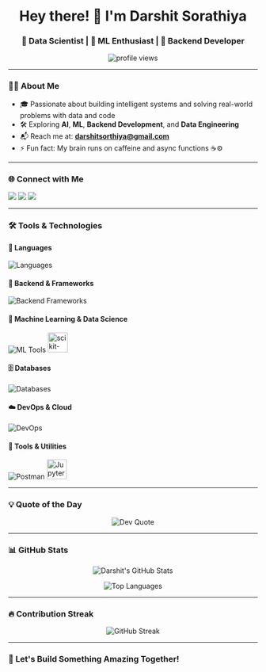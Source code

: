 <h1 align="center">Hey there! 👋 I'm Darshit Sorathiya</h1>
<h3 align="center">🚀 Data Scientist | 🧠 ML Enthusiast | 🔧 Backend Developer</h3>

<p align="center">
  <img src="https://komarev.com/ghpvc/?username=darshitsorathiya&label=Profile%20views&color=blue&style=flat" alt="profile views"/>
</p>

---

### 🧑‍💻 About Me

- 🎓 Passionate about building intelligent systems and solving real-world problems with data and code  
- 🛠️ Exploring **AI**, **ML**, **Backend Development**, and **Data Engineering**
- 📬 Reach me at: **darshitsorthiya@gmail.com**
- ⚡ Fun fact: My brain runs on caffeine and async functions ☕⚙️

---

### 🌐 Connect with Me

<p align="left">
  <a href="https://kaggle.com/darshitsorthiya"><img src="https://img.shields.io/badge/Kaggle-20BEFF?style=for-the-badge&logo=kaggle&logoColor=white"/></a>
  <a href="https://www.hackerrank.com/darshitsorthiya"><img src="https://img.shields.io/badge/HackerRank-2EC866?style=for-the-badge&logo=HackerRank&logoColor=white"/></a>
  <a href="https://leetcode.com/darshitsorathiya"><img src="https://img.shields.io/badge/LeetCode-FFA116?style=for-the-badge&logo=leetcode&logoColor=white"/></a>
</p>

---

### 🛠️ Tools & Technologies

#### 💬 Languages
<p>
  <img src="https://skillicons.dev/icons?i=python,c,cpp,java,js,bash" alt="Languages"/>
</p>

#### 🔧 Backend & Frameworks
<p>
  <img src="https://skillicons.dev/icons?i=nodejs,express,flask,django,fastapi" alt="Backend Frameworks"/>
</p>

#### 🧠 Machine Learning & Data Science
<p>
  <img src="https://skillicons.dev/icons?i=tensorflow,opencv" alt="ML Tools"/>
  <img src="https://cdn.jsdelivr.net/gh/devicons/devicon/icons/scikitlearn/scikitlearn-original.svg" alt="scikit-learn" width="40" />
</p>

#### 🗄️ Databases
<p>
  <img src="https://skillicons.dev/icons?i=mongodb,mysql,postgresql,redis" alt="Databases"/>
</p>

#### ☁️ DevOps & Cloud
<p>
  <img src="https://skillicons.dev/icons?i=git,github,firebase" alt="DevOps"/>
</p>

#### 🧰 Tools & Utilities
<p>
  <img src="https://skillicons.dev/icons?i=postman" alt="Postman"/>
  <img src="https://cdn.jsdelivr.net/gh/devicons/devicon/icons/jupyter/jupyter-original.svg" alt="Jupyter" width="40" />
</p>

---

### 💡 Quote of the Day

<p align="center">
  <img src="https://quotes-github-readme.vercel.app/api?type=horizontal&theme=dark" alt="Dev Quote" />
</p>

---

### 📊 GitHub Stats

<p align="center">
  <img src="https://github-readme-stats.vercel.app/api?username=darshitsorathiya&show_icons=true&theme=tokyonight&hide_title=false&hide_border=true" alt="Darshit's GitHub Stats" />
</p>

<p align="center">
  <img src="https://github-readme-stats.vercel.app/api/top-langs/?username=darshitsorathiya&layout=compact&theme=tokyonight" alt="Top Languages" />
</p>

---

### 🔥 Contribution Streak

<p align="center">
  <img src="https://github-readme-streak-stats.herokuapp.com/?user=darshitsorathiya&theme=tokyonight&hide_border=true" alt="GitHub Streak" />
</p>

---

### 🚀 Let's Build Something Amazing Together!
